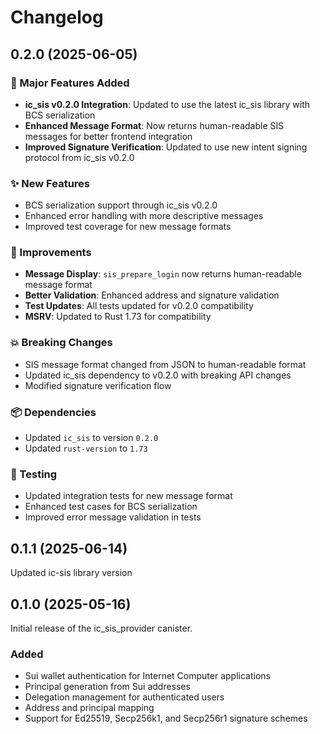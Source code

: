 # Changelog

## 0.2.0 (2025-06-05)

### 🚀 Major Features Added
- **ic_sis v0.2.0 Integration**: Updated to use the latest ic_sis library with BCS serialization
- **Enhanced Message Format**: Now returns human-readable SIS messages for better frontend integration
- **Improved Signature Verification**: Updated to use new intent signing protocol from ic_sis v0.2.0

### ✨ New Features
- BCS serialization support through ic_sis v0.2.0
- Enhanced error handling with more descriptive messages
- Improved test coverage for new message formats

### 🔧 Improvements
- **Message Display**: `sis_prepare_login` now returns human-readable message format
- **Better Validation**: Enhanced address and signature validation
- **Test Updates**: All tests updated for v0.2.0 compatibility
- **MSRV**: Updated to Rust 1.73 for compatibility

### 💥 Breaking Changes
- SIS message format changed from JSON to human-readable format
- Updated ic_sis dependency to v0.2.0 with breaking API changes
- Modified signature verification flow

### 📦 Dependencies
- Updated `ic_sis` to version `0.2.0`
- Updated `rust-version` to `1.73`

### 🧪 Testing
- Updated integration tests for new message format
- Enhanced test cases for BCS serialization
- Improved error message validation in tests

## 0.1.1 (2025-06-14)

Updated ic-sis library version

## 0.1.0 (2025-05-16)

Initial release of the ic_sis_provider canister.

### Added
- Sui wallet authentication for Internet Computer applications
- Principal generation from Sui addresses
- Delegation management for authenticated users
- Address and principal mapping
- Support for Ed25519, Secp256k1, and Secp256r1 signature schemes